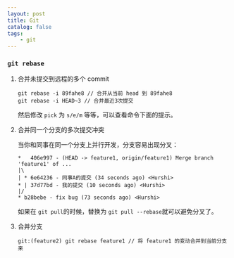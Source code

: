 ```yaml
---
layout: post
title: Git
catalog: false
tags:
    - git
---
```


### `git rebase`

1. 合并未提交到远程的多个 commit

   ```shell
   git rebase -i 89fahe8 // 合并从当前 head 到 89fahe8
   git rebase -i HEAD~3 // 合并最近3次提交
   ```

   然后修改 `pick` 为 `s/e/m` 等等，可以查看命令下面的提示。

2. 合并同一个分支的多次提交冲突

   当你和同事在同一个分支上并行开发，分支容易出现分叉：

   ```shell
   *   406e997 - (HEAD -> feature1, origin/feature1) Merge branch 'feature1' of ...
   |\
   | * 6e64236 - 同事A的提交 (34 seconds ago) <Hurshi>
   * | 37d77bd - 我的提交 (10 seconds ago) <Hurshi>
   |/
   * b28bebe - fix bug (73 seconds ago) <Hurshi>
   ```

   如果在 `git pull`的时候，替换为 `git pull --rebase`就可以避免分叉了。

3. 合并分支

   ```shell
   git:(feature2) git rebase feature1 // 将 feature1 的变动合并到当前分支来
   ```



   

